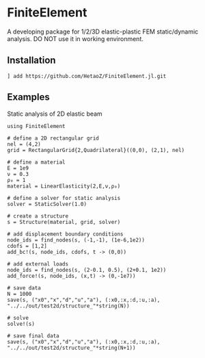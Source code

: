 # FiniteElement

A developing package for 1/2/3D elastic-plastic FEM static/dynamic analysis. DO NOT use it in working environment.

## Installation
```
] add https://github.com/HetaoZ/FiniteElement.jl.git
```

## Examples

Static analysis of 2D elastic beam 
```
using FiniteElement

# define a 2D rectangular grid
nel = (4,2)
grid = RectangularGrid{2,Quadrilateral}((0,0), (2,1), nel)

# define a material
E = 1e9
ν = 0.3
ρ₀ = 1
material = LinearElasticity(2,E,ν,ρ₀)

# define a solver for static analysis
solver = StaticSolver(1.0)

# create a structure
s = Structure(material, grid, solver)

# add displacement boundary conditions
node_ids = find_nodes(s, (-1,-1), (1e-6,1e2))
cdofs = [1,2]
add_bc!(s, node_ids, cdofs, t -> (0,0))

# add external loads
node_ids = find_nodes(s, (2-0.1, 0.5), (2+0.1, 1e2))
add_force!(s, node_ids, (x,t) -> (0,-1e7))

# save data
N = 1000
save(s, ("x0","x","d","u","a"), (:x0,:x,:d,:u,:a), "../../out/test2d/structure_"*string(N))

# solve
solve!(s)

# save final data
save(s, ("x0","x","d","u","a"), (:x0,:x,:d,:u,:a), "../../out/test2d/structure_"*string(N+1))
```
